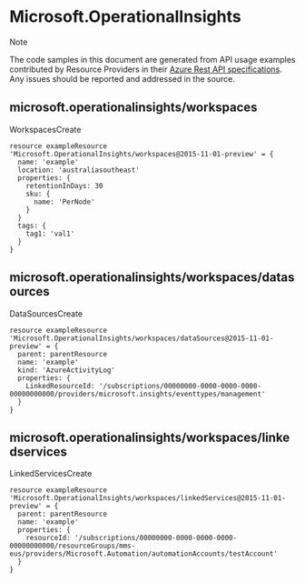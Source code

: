 # Microsoft.OperationalInsights
  
> [!NOTE]
> The code samples in this document are generated from API usage examples contributed by Resource Providers in their [Azure Rest API specifications](https://github.com/Azure/azure-rest-api-specs). Any issues should be reported and addressed in the source.


## microsoft.operationalinsights/workspaces

WorkspacesCreate
```bicep
resource exampleResource 'Microsoft.OperationalInsights/workspaces@2015-11-01-preview' = {
  name: 'example'
  location: 'australiasoutheast'
  properties: {
    retentionInDays: 30
    sku: {
      name: 'PerNode'
    }
  }
  tags: {
    tag1: 'val1'
  }
}
```

## microsoft.operationalinsights/workspaces/datasources

DataSourcesCreate
```bicep
resource exampleResource 'Microsoft.OperationalInsights/workspaces/dataSources@2015-11-01-preview' = {
  parent: parentResource 
  name: 'example'
  kind: 'AzureActivityLog'
  properties: {
    LinkedResourceId: '/subscriptions/00000000-0000-0000-0000-00000000000/providers/microsoft.insights/eventtypes/management'
  }
}
```

## microsoft.operationalinsights/workspaces/linkedservices

LinkedServicesCreate
```bicep
resource exampleResource 'Microsoft.OperationalInsights/workspaces/linkedServices@2015-11-01-preview' = {
  parent: parentResource 
  name: 'example'
  properties: {
    resourceId: '/subscriptions/00000000-0000-0000-0000-00000000000/resourceGroups/mms-eus/providers/Microsoft.Automation/automationAccounts/testAccount'
  }
}
```
